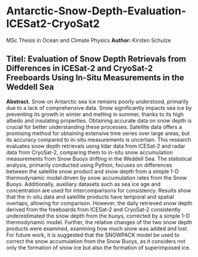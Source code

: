 # Antarctic-Snow-Depth-Evaluation-ICESat2-CryoSat2

MSc Thesis in Ocean and Climate Physics 
**Author:** Kirsten Schulze

## Titel: Evaluation of Snow Depth Retrievals from Differences in ICESat-2 and CryoSat-2 Freeboards Using In-Situ Measurements in the Weddell Sea

**Abstract.** Snow on Antarctic sea ice remains poorly understood, primarily due to a lack of comprehensive data. Snow significantly impacts sea ice by preventing its growth in winter and melting in summer, thanks to its high albedo and insulating properties. Obtaining accurate data on snow depth is crucial for better understanding these processes. Satellite data offers a promising method for obtaining extensive time series over large areas, but its accuracy compared to in-situ measurements is uncertain. This research evaluates snow depth retrievals using lidar data from ICESat-2 and radar data from CryoSat-2, comparing them to in-situ snow accumulation measurements from Snow Buoys drifting in the Weddell Sea. The statistical analysis, primarily conducted using Python, focuses on differences between the satellite snow product and snow depth from a simple 1-D thermodynamic model driven by snow accumulation rates from the Snow Buoys. Additionally, auxiliary datasets such as sea ice age and concentration are used for intercomparisons for consistency. Results show that the in-situ data and satellite products have temporal and spatial overlaps, allowing for comparison. However, the daily retrieved snow depth derived from the freeboards from ICESat-2 and CryoSat-2 consistently underestimated the snow depth from the buoys, corrected by a simple 1-D thermodynamic model. Further, the relative changes of the two snow depth products were examined, examining how much snow was added and lost. For future work, it is suggested that the SNOWPACK model be used to correct the snow accumulation from the Snow Buoys, as it considers not only the formation of snow ice but also the formation of superimposed ice.
